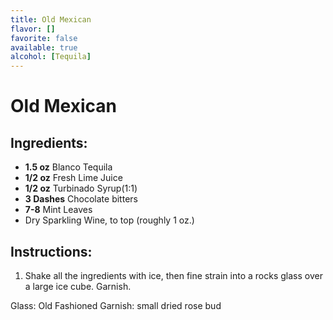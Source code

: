 ```yaml
---
title: Old Mexican
flavor: []
favorite: false
available: true
alcohol: [Tequila]
---
```

# Old Mexican

## Ingredients:
- **1.5 oz** Blanco Tequila
- **1/2 oz** Fresh Lime Juice
- **1/2 oz** Turbinado Syrup(1:1)
- **3 Dashes** Chocolate bitters
- **7-8** Mint Leaves
- Dry Sparkling Wine, to top (roughly 1 oz.)

## Instructions:
1. Shake all the ingredients with ice, then fine strain into a rocks glass over a large ice cube. Garnish.

Glass: Old Fashioned
Garnish: small dried rose bud




